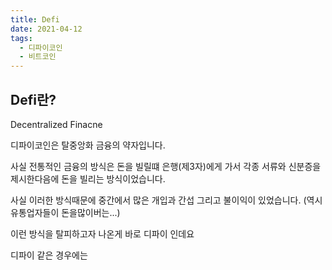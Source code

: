 ```yaml
---
title: Defi
date: 2021-04-12
tags:
  - 디파이코인
  - 비트코인
---
```


## Defi란?

Decentralized Finacne

디파이코인은 탈중앙화 금융의 약자입니다.

사실 전통적인 금융의 방식은 돈을 빌릴떄 은행(제3자)에게 가서 각종 서류와 신분증을 제시한다음에 돈을 빌리는 방식이었습니다.

사실 이러한 방식때문에 중간에서 많은 개입과 간섭 그리고 불이익이 있었습니다. (역시 유통업자들이 돈을많이버는...)

이런 방식을 탈피하고자 나온게 바로 디파이 인데요

디파이 같은 경우에는
